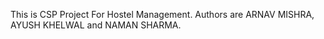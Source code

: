 This is CSP Project For Hostel Management.
Authors are ARNAV MISHRA, AYUSH KHELWAL and NAMAN SHARMA.